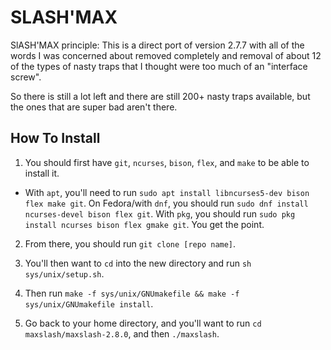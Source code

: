 # SLASH'MAX

SlASH'MAX principle:  This is a direct port of version 2.7.7 with all of the words I was concerned about removed completely and removal of about 12 of the types of nasty traps that I thought were too much of an "interface screw".

So there is still a lot left and there are still 200+ nasty traps available, but the ones that are super bad aren't there.

## How To Install

1. You should first have `git`, `ncurses`, `bison`, `flex`, and `make` to be able to install it.
- With `apt`, you'll need to run `sudo apt install libncurses5-dev bison flex make git`. On Fedora/with `dnf`, you should run `sudo dnf install ncurses-devel bison flex git`. With `pkg`, you should run `sudo pkg install ncurses bison flex gmake git`. You get the point.

2. From there, you should run `git clone [repo name]`.

3. You'll then want to `cd` into the new directory and run `sh sys/unix/setup.sh`.

4. Then run `make -f sys/unix/GNUmakefile && make -f sys/unix/GNUmakefile install`.

5. Go back to your home directory, and you'll want to run `cd maxslash/maxslash-2.8.0`, and then `./maxslash`.
